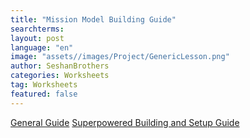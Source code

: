 ```yaml
---
title: "Mission Model Building Guide"
searchterms:
layout: post
language: "en"
image: "assets//images/Project/GenericLesson.png"
author: SeshanBrothers
categories: Worksheets
tag: Worksheets
featured: false
---
```


<a href="/translations/en-us/Worksheets/2022MissionModelBuildingTips.pdf">General Guide</a>
<a href="https://docs.google.com/document/d/1ViMW-ANIL4uaBm7YPc4rJcfYTGBu_4YznDeHkD8Bb1s/edit?usp=sharing">Superpowered Building and Setup Guide
